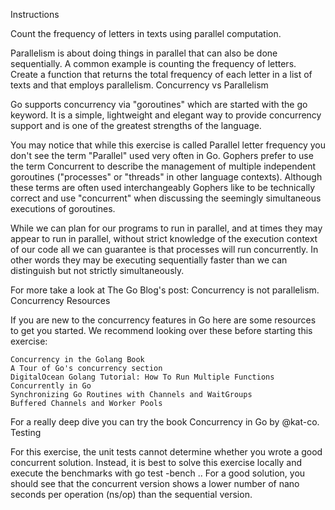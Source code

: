 Instructions

Count the frequency of letters in texts using parallel computation.

Parallelism is about doing things in parallel that can also be done sequentially. A common example is counting the frequency of letters. Create a function that returns the total frequency of each letter in a list of texts and that employs parallelism.
Concurrency vs Parallelism

Go supports concurrency via "goroutines" which are started with the go keyword. It is a simple, lightweight and elegant way to provide concurrency support and is one of the greatest strengths of the language.

You may notice that while this exercise is called Parallel letter frequency you don't see the term "Parallel" used very often in Go. Gophers prefer to use the term Concurrent to describe the management of multiple independent goroutines ("processes" or "threads" in other language contexts). Although these terms are often used interchangeably Gophers like to be technically correct and use "concurrent" when discussing the seemingly simultaneous executions of goroutines.

While we can plan for our programs to run in parallel, and at times they may appear to run in parallel, without strict knowledge of the execution context of our code all we can guarantee is that processes will run concurrently. In other words they may be executing sequentially faster than we can distinguish but not strictly simultaneously.

For more take a look at The Go Blog's post: Concurrency is not parallelism.
Concurrency Resources

If you are new to the concurrency features in Go here are some resources to get you started. We recommend looking over these before starting this exercise:

    Concurrency in the Golang Book
    A Tour of Go's concurrency section
    DigitalOcean Golang Tutorial: How To Run Multiple Functions Concurrently in Go
    Synchronizing Go Routines with Channels and WaitGroups
    Buffered Channels and Worker Pools

For a really deep dive you can try the book Concurrency in Go by @kat-co.
Testing

For this exercise, the unit tests cannot determine whether you wrote a good concurrent solution. Instead, it is best to solve this exercise locally and execute the benchmarks with go test -bench .. For a good solution, you should see that the concurrent version shows a lower number of nano seconds per operation (ns/op) than the sequential version.
